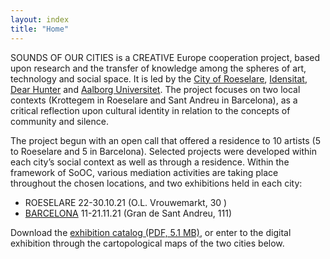 ```yaml
---
layout: index
title: "Home"
---
```


SOUNDS OF OUR CITIES is a CREATIVE Europe cooperation project, based upon research and the transfer of knowledge among the spheres of art, technology and social space. It is led by the [City of Roeselare](https://www.roeselare.be), [Idensitat](https://www.idensitat.net), [Dear Hunter](https://dearhunter.eu) and [Aalborg Universitet](https://www.smc.aau.dk). The project focuses on two local contexts (Krottegem in Roeselare and Sant Andreu in Barcelona), as a critical reflection upon cultural identity in relation to the concepts of community and silence.

The project begun with an open call that offered a residence to 10 artists (5 to Roeselare and 5 in Barcelona). Selected projects were developed within each city’s social context as well as through a residence. Within the framework of SoOC, various mediation activities are taking place throughout the chosen locations, and two exhibitions held in each city:

- ROESELARE 22-30.10.21 (O.L. Vrouwemarkt, 30 )
- [BARCELONA](https://www.idensitat.net/es/proyectos-en-proceso/sounds-of-our-cities-3/1630-sounds-of-our-cities-exposiciones) 11-21.11.21 (Gran de Sant Andreu, 111)

Download the [exhibition catalog (PDF, 5.1 MB)](/assets/images/RSL-booklet-PDFA.pdf), or enter to the digital exhibition through the cartopological maps of the two cities below. 
